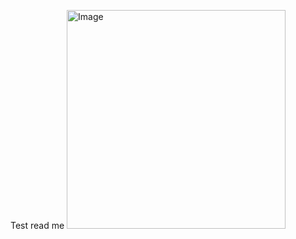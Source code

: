 Test read me
<img width="350" alt="Image" src="https://github.com/user-attachments/assets/02431049-6ac8-441e-a183-6825e98d9e88" />

